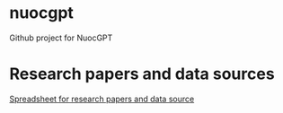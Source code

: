 # nuocgpt
Github project for NuocGPT

# Research papers and data sources
[Spreadsheet for research papers and data source](https://docs.google.com/spreadsheets/d/1-kVH7xwXX_H7nG8ClCNJswm9fLEFjKbX/)
